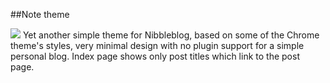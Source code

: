 ##Note theme

<img src="https://dl.dropboxusercontent.com/u/26469456/note.png">
Yet another simple theme for Nibbleblog, based on some of the Chrome theme's styles, very minimal design with no plugin support for a simple personal blog. Index page shows only post titles which link to the post page.